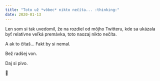 ```yaml
---
title: "Toto už *vôbec* nikto nečíta... :thinking:"
date: 2020-01-13
---
```

Len som si tak uvedomil, že na rozdiel od môjho Twitteru, kde sa ukázala byť relatívne veľká premávka, toto naozaj nikto nečíta.  

A ak to čítaš... Fakt by si nemal.  

Bež radšej von.  

Daj si pivo.

:beer:
